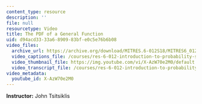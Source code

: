 ```yaml
---
content_type: resource
description: ''
file: null
resourcetype: Video
title: The PDF of a General Function
uid: d94acd33-33a6-8909-83bf-e0c5e76b6b08
video_files:
  archive_url: https://archive.org/download/MITRES.6-012S18/MITRES6_012S18_L11-05_300k.mp4
  video_captions_file: /courses/res-6-012-introduction-to-probability-spring-2018/9cb6abc35676510a94f9e3e389c703b1_X-AzW70e2M0.vtt
  video_thumbnail_file: https://img.youtube.com/vi/X-AzW70e2M0/default.jpg
  video_transcript_file: /courses/res-6-012-introduction-to-probability-spring-2018/3a378906dccfea4291ec8d2dfb6bdbb9_X-AzW70e2M0.pdf
video_metadata:
  youtube_id: X-AzW70e2M0
---
```


**Instructor:** John Tsitsiklis